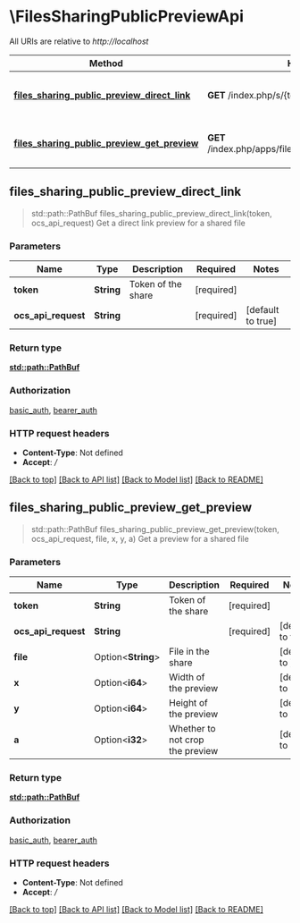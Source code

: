 # \FilesSharingPublicPreviewApi

All URIs are relative to *http://localhost*

Method | HTTP request | Description
------------- | ------------- | -------------
[**files_sharing_public_preview_direct_link**](FilesSharingPublicPreviewApi.md#files_sharing_public_preview_direct_link) | **GET** /index.php/s/{token}/preview | Get a direct link preview for a shared file
[**files_sharing_public_preview_get_preview**](FilesSharingPublicPreviewApi.md#files_sharing_public_preview_get_preview) | **GET** /index.php/apps/files_sharing/publicpreview/{token} | Get a preview for a shared file



## files_sharing_public_preview_direct_link

> std::path::PathBuf files_sharing_public_preview_direct_link(token, ocs_api_request)
Get a direct link preview for a shared file

### Parameters


Name | Type | Description  | Required | Notes
------------- | ------------- | ------------- | ------------- | -------------
**token** | **String** | Token of the share | [required] |
**ocs_api_request** | **String** |  | [required] |[default to true]

### Return type

[**std::path::PathBuf**](std::path::PathBuf.md)

### Authorization

[basic_auth](../README.md#basic_auth), [bearer_auth](../README.md#bearer_auth)

### HTTP request headers

- **Content-Type**: Not defined
- **Accept**: */*

[[Back to top]](#) [[Back to API list]](../README.md#documentation-for-api-endpoints) [[Back to Model list]](../README.md#documentation-for-models) [[Back to README]](../README.md)


## files_sharing_public_preview_get_preview

> std::path::PathBuf files_sharing_public_preview_get_preview(token, ocs_api_request, file, x, y, a)
Get a preview for a shared file

### Parameters


Name | Type | Description  | Required | Notes
------------- | ------------- | ------------- | ------------- | -------------
**token** | **String** | Token of the share | [required] |
**ocs_api_request** | **String** |  | [required] |[default to true]
**file** | Option<**String**> | File in the share |  |[default to ]
**x** | Option<**i64**> | Width of the preview |  |[default to 32]
**y** | Option<**i64**> | Height of the preview |  |[default to 32]
**a** | Option<**i32**> | Whether to not crop the preview |  |[default to 0]

### Return type

[**std::path::PathBuf**](std::path::PathBuf.md)

### Authorization

[basic_auth](../README.md#basic_auth), [bearer_auth](../README.md#bearer_auth)

### HTTP request headers

- **Content-Type**: Not defined
- **Accept**: */*

[[Back to top]](#) [[Back to API list]](../README.md#documentation-for-api-endpoints) [[Back to Model list]](../README.md#documentation-for-models) [[Back to README]](../README.md)

